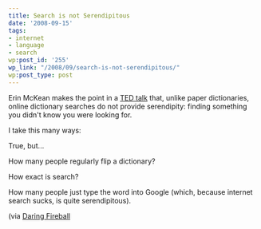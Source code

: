 ```yaml
---
title: Search is not Serendipitous
date: '2008-09-15'
tags:
- internet
- language
- search
wp:post_id: '255'
wp_link: "/2008/09/search-is-not-serendipitous/"
wp:post_type: post
---
```


Erin McKean makes the point in a [TED talk](http://www.ted.com/index.php/talks/erin_mckean_redefines_the_dictionary.html) that, unlike paper dictionaries, online dictionary searches do not provide serendipity: finding something you didn't know you were looking for.

I take this many ways:

True, but...

How many people regularly flip a dictionary?

How exact is search?

How many people just type the word into Google (which, because internet search sucks, is quite serendipitous).

(via [Daring Fireball](http://daringfireball.net/linked/2008/09/10/mckean-lexicography)
